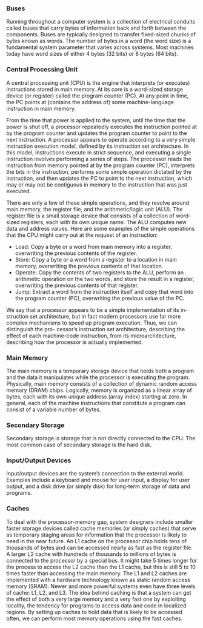 ### Buses
Running throughout a computer system is a collection of electrical conduits called buses that carry bytes of information back and forth between the components. Buses are typically designed to transfer fixed-sized chunks of bytes known as words. The number of bytes in a word (the word size) is a fundamental system parameter that varies across systems. Most machines today have word sizes of either 4 bytes (32 bits) or 8 bytes (64 bits).

### Central Processing Unit
A central processing unit (CPU) is the engine that interprets (or executes) instructions stored in main memory. At its core is a word-sized storage device (or register) called the program counter (PC). At any point in time, the PC points at (contains the address of) some machine-language instruction in main memory.

From the time that power is applied to the system, until the time that the power is shut off, a processor repeatedly executes the instruction pointed at by the program counter and updates the program counter to point to the next instruction. A processor appears to operate according to a very simple instruction execution model, defined by its instruction set architecture. In this model, instructions execute in strict sequence, and executing a single instruction involves performing a series of steps. The processor reads the instruction from memory pointed at by the program counter (PC), interprets the bits in the instruction, performs some simple operation dictated by the instruction, and then updates the PC to point to the next instruction, which may or may not be contiguous in memory to the instruction that was just executed.

There are only a few of these simple operations, and they revolve around main memory, the register file, and the arithmetic/logic unit (ALU). The register file is a small storage device that consists of a collection of word-sized registers, each with its own unique name. The ALU computes new data and address values. Here are some examples of the simple operations that the CPU might carry out at the request of an instruction:
+ Load: Copy a byte or a word from main memory into a register, overwriting the previous contents of the register.
+ Store: Copy a byte or a word from a register to a location in main memory, overwriting the previous contents of that location.
+ Operate: Copy the contents of two registers to the ALU, perform an arithmetic operation on the two words, and store the result in a register, overwriting the previous contents of that register.
+ Jump: Extract a word from the instruction itself and copy that word into the program counter (PC), overwriting the previous value of the PC.

We say that a processor appears to be a simple implementation of its in- struction set architecture, but in fact modern processors use far more complex mechanisms to speed up program execution. Thus, we can distinguish the pro- cessor’s instruction set architecture, describing the effect of each machine-code instruction, from its microarchitecture, describing how the processor is actually implemented. 

### Main Memory 
The main memory is a temporary storage device that holds both a program and the data it manipulates while the processor is executing the program. Physically, main memory consists of a collection of dynamic random access memory (DRAM) chips. Logically, memory is organized as a linear array of bytes, each with its own unique address (array index) starting at zero. In general, each of the machine instructions that constitute a program can consist of a variable number of bytes.

### Secondary Storage
Secondary storage is storage that is not directly connected to the CPU. The most common case of secondary storage is the hard disk.

### Input/Output Devices 
Input/output devices are the system’s connection to the external world. Examples include a keyboard and mouse for user input, a display for user output, and a disk drive (or simply disk) for long-term storage of data and programs.

### Caches
To deal with the processor-memory gap, system designers include smaller faster storage devices called cache memories (or simply caches) that serve as temporary staging areas for information that the processor is likely to need in the near future. An L1 cache on the processor chip holds tens of thousands of bytes and can be accessed nearly as fast as the register file. A larger L2 cache with hundreds of thousands to millions of bytes is connected to the processor by a special bus. It might take 5 times longer for the process to access the L2 cache than the L1 cache, but this is still 5 to 10 times faster than accessing the main memory. The L1 and L2 caches are implemented with a hardware technology known as static random access memory (SRAM). Newer and more powerful systems even have three levels of cache: L1, L2, and L3. The idea behind caching is that a system can get the effect of both a very large memory and a very fast one by exploiting locality, the tendency for programs to access data and code in localized regions. By setting up caches to hold data that is likely to be accessed often, we can perform most memory operations using the fast caches.
